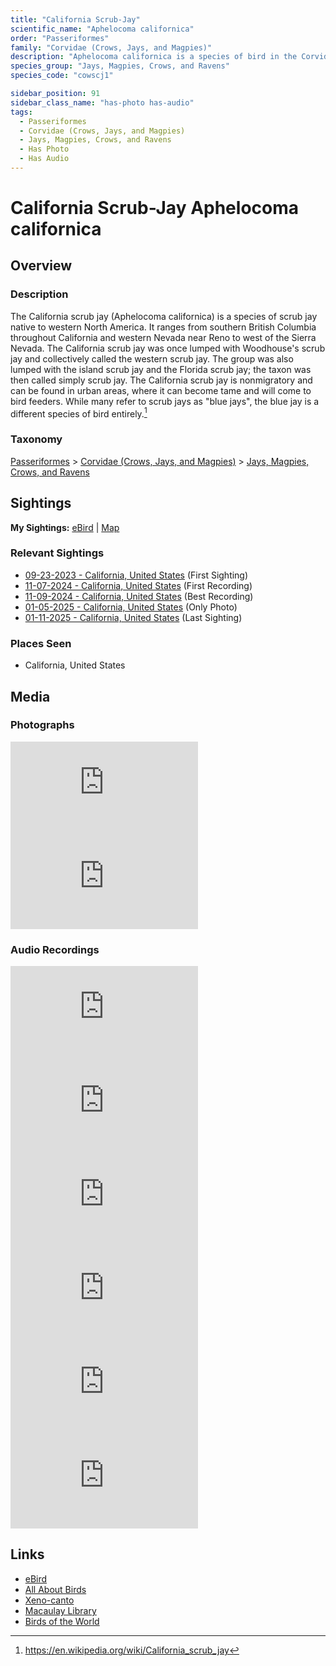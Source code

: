 ```yaml
---
title: "California Scrub-Jay"
scientific_name: "Aphelocoma californica"
order: "Passeriformes"
family: "Corvidae (Crows, Jays, and Magpies)"
description: "Aphelocoma californica is a species of bird in the Corvidae (Crows, Jays, and Magpies) family. It has been observed 23 times. It has been photographed. It has been recorded."
species_group: "Jays, Magpies, Crows, and Ravens"
species_code: "cowscj1"

sidebar_position: 91
sidebar_class_name: "has-photo has-audio"
tags: 
  - Passeriformes
  - Corvidae (Crows, Jays, and Magpies)
  - Jays, Magpies, Crows, and Ravens
  - Has Photo
  - Has Audio
---
```


# California Scrub-Jay <span className='sci_name'>Aphelocoma californica</span>

## Overview

### Description
The California scrub jay (Aphelocoma californica) is a species of scrub jay native to western North America. It ranges from southern British Columbia throughout California and western Nevada near Reno to west of the Sierra Nevada.  The California scrub jay was once lumped with Woodhouse's scrub jay and collectively called the western scrub jay. The group was also lumped with the island scrub jay and the Florida scrub jay; the taxon was then called simply scrub jay. The California scrub jay is nonmigratory and can be found in urban areas, where it can become tame and will come to bird feeders. While many refer to scrub jays as "blue jays", the blue jay is a different species of bird entirely.[^1]

[^1]: https://en.wikipedia.org/wiki/California_scrub_jay

### Taxonomy
[Passeriformes](/tags/passeriformes) > [Corvidae (Crows, Jays, and Magpies)](/tags/corvidae-crows-jays-and-magpies) > [Jays, Magpies, Crows, and Ravens](/tags/jays-magpies-crows-and-ravens)


## Sightings

**My Sightings:** [eBird](https://ebird.org/lifelist?r=world&time=life&spp=cowscj1) | [Map](/map?species_code=cowscj1)

### Relevant Sightings

* [09-23-2023 - California, United States](https://ebird.org/checklist/S150584251) (First Sighting)
* [11-07-2024 - California, United States](https://ebird.org/checklist/S203225147) (First Recording)
* [11-09-2024 - California, United States](https://ebird.org/checklist/S202974271) (Best Recording)
* [01-05-2025 - California, United States](https://ebird.org/checklist/S208150408) (Only Photo)
* [01-11-2025 - California, United States](https://ebird.org/checklist/S208851041) (Last Sighting)

### Places Seen

* California, United States



## Media
### Photographs
<iframe className="photo_iframe horizontal" src="https://macaulaylibrary.org/asset/629201803/embed" frameBorder="0" allowFullScreen></iframe>
<iframe className="photo_iframe horizontal" src="https://macaulaylibrary.org/asset/629201488/embed" frameBorder="0" allowFullScreen></iframe>

### Audio Recordings
<iframe className="audio_iframe" src="https://macaulaylibrary.org/asset/626559393/embed" frameBorder="0" allowFullScreen></iframe>
<iframe className="audio_iframe" src="https://macaulaylibrary.org/asset/626557545/embed" frameBorder="0" allowFullScreen></iframe>
<iframe className="audio_iframe" src="https://macaulaylibrary.org/asset/626557548/embed" frameBorder="0" allowFullScreen></iframe>
<iframe className="audio_iframe" src="https://macaulaylibrary.org/asset/626447081/embed" frameBorder="0" allowFullScreen></iframe>
<iframe className="audio_iframe" src="https://macaulaylibrary.org/asset/627274788/embed" frameBorder="0" allowFullScreen></iframe>
<iframe className="audio_iframe" src="https://macaulaylibrary.org/asset/627593195/embed" frameBorder="0" allowFullScreen></iframe>

## Links
* [eBird](https://ebird.org/species/cowscj1) 
* [All About Birds](https://www.allaboutbirds.org/guide/cowscj1) 
* [Xeno-canto](https://www.xeno-canto.org/species/aphelocoma-californica) 
* [Macaulay Library](https://search.macaulaylibrary.org/catalog?taxonCode=cowscj1&sort=rating_rank_desc)
* [Birds of the World](https://birdsoftheworld.org/bow/species/cowscj1)
